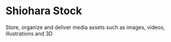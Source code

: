 # Shiohara Stock
Store, organize and deliver media assets such as images, videos, illustrations and 3D
